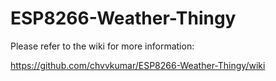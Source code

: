 # ESP8266-Weather-Thingy

Please refer to the wiki for more information:

https://github.com/chvvkumar/ESP8266-Weather-Thingy/wiki
